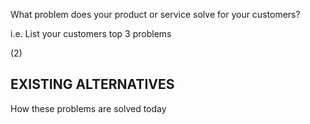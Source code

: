 What problem does your product or service solve for your customers?

i.e. List your customers top 3 problems

(2)

## EXISTING ALTERNATIVES

How these problems are solved today